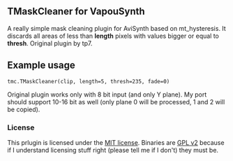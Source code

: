 ## TMaskCleaner for VapouSynth ##
A really simple mask cleaning plugin for AviSynth based on mt_hysteresis. It discards all areas of less than **length** pixels with values bigger or equal to **thresh**. Original plugin by tp7.

## Example usage ##
```tmc.TMaskCleaner(clip, length=5, thresh=235, fade=0)```

Original plugin works only with 8 bit input (and only Y plane). My port should support 10-16 bit as well (only plane 0 will be processed, 1 and 2 will be copied).

### License ###
This prlugin is licensed under the [MIT license][mit_license]. Binaries are [GPL v2][gpl_v2] because if I understand licensing stuff right (please tell me if I don't) they must be.

[mit_license]: http://opensource.org/licenses/MIT
[gpl_v2]: http://www.gnu.org/licenses/gpl-2.0.html
